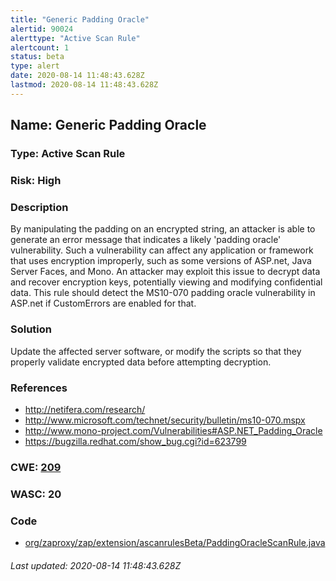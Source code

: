 ```yaml
---
title: "Generic Padding Oracle"
alertid: 90024
alerttype: "Active Scan Rule"
alertcount: 1
status: beta
type: alert
date: 2020-08-14 11:48:43.628Z
lastmod: 2020-08-14 11:48:43.628Z
---
```

## Name: Generic Padding Oracle

### Type: Active Scan Rule

### Risk: High

### Description

By manipulating the padding on an encrypted string, an attacker is able to generate an error message that indicates a likely 'padding oracle' vulnerability. Such a vulnerability can affect any application or framework that uses encryption improperly, such as some versions of ASP.net, Java Server Faces, and Mono. An attacker may exploit this issue to decrypt data and recover encryption keys, potentially viewing and modifying confidential data. This rule should detect the MS10-070 padding oracle vulnerability in ASP.net if CustomErrors are enabled for that.

### Solution

Update the affected server software, or modify the scripts so that they properly validate encrypted data before attempting decryption.

### References

* http://netifera.com/research/
* http://www.microsoft.com/technet/security/bulletin/ms10-070.mspx
* http://www.mono-project.com/Vulnerabilities#ASP.NET_Padding_Oracle
* https://bugzilla.redhat.com/show_bug.cgi?id=623799

### CWE: [209](https://cwe.mitre.org/data/definitions/209.html)

### WASC:  20

### Code

 * [org/zaproxy/zap/extension/ascanrulesBeta/PaddingOracleScanRule.java](https://github.com/zaproxy/zap-extensions/blob/master/addOns/ascanrulesBeta/src/main/java/org/zaproxy/zap/extension/ascanrulesBeta/PaddingOracleScanRule.java)

###### Last updated: 2020-08-14 11:48:43.628Z
